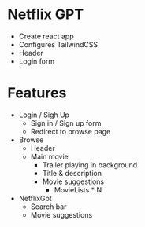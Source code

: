 # Netflix GPT

- Create react app
- Configures TailwindCSS
- Header
- Login form

# Features

- Login / Sigh Up
  - Sign in / Sign up form
  - Redirect to browse page
- Browse
  - Header
  - Main movie
    - Trailer playing in background
    - Title & description
    - Movie suggestions
      - MovieLists \* N
- NetflixGpt
  - Search bar
  - Movie suggestions
